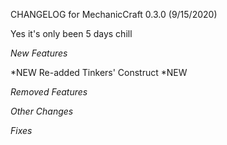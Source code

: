 CHANGELOG for MechanicCraft 0.3.0 (9/15/2020)

Yes it's only been 5 days chill

*New Features*

*NEW Re-added Tinkers' Construct
*NEW 

*Removed Features*



*Other Changes*



*Fixes*

